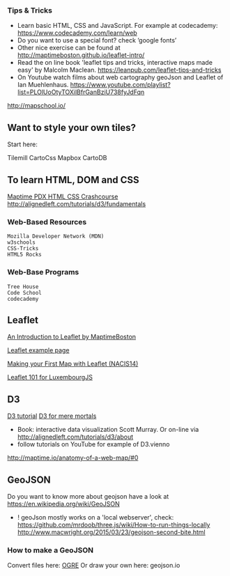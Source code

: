 
### Tips & Tricks


* Learn basic HTML, CSS and JavaScript. For example at codecademy: https://www.codecademy.com/learn/web
* Do you want to use a special font? check ‘google fonts’
* Other nice exercise can be found at http://maptimeboston.github.io/leaflet-intro/
* Read the on line book 'leaflet tips and tricks, interactive maps made easy' by Malcolm Maclean. https://leanpub.com/leaflet-tips-and-tricks
* On Youtube watch films about web cartography geoJson and Leaflet of Ian Muehlenhaus. https://www.youtube.com/playlist?list=PLOlUoOtyTOXilBfrGanBziU738fyJdFqn

http://mapschool.io/

## Want to style your own tiles?
Start here: 

Tilemill
CartoCss
Mapbox
CartoDB



## To learn HTML, DOM and CSS

[Maptime PDX HTML CSS Crashcourse](https://github.com/mattsayler/Maptime_HTML_CSS_Basics)
http://alignedleft.com/tutorials/d3/fundamentals


### Web-Based Resources

    Mozilla Developer Network (MDN)
    w3schools
    CSS-Tricks
    HTML5 Rocks

### Web-Base Programs

    Tree House
    Code School
    codecademy


## Leaflet
[An Introduction to Leaflet by MaptimeBoston](http://maptimeboston.github.io/leaflet-intro/)

[Leaflet example page](http://leafletjs.com/examples.html)

[Making your First Map with Leaflet (NACIS14)](http://lyzidiamond.com/nacis-talk/#0)

[Leaflet 101 for LuxembourgJS](http://luxembourgjs.github.io/leaflet-demo/#/)

## D3
[D3 tutorial](https://github.com/d3/d3/wiki/Tutorials)
[D3 for mere mortals](http://www.recursion.org/d3-for-mere-mortals/)

* Book: interactive data visualization Scott Murray. Or on-line via http://alignedleft.com/tutorials/d3/about
* follow tutorials on YouTube for example of D3.vienno

http://maptime.io/anatomy-of-a-web-map/#0

## GeoJSON
Do you want to know more about geojson have a look at https://en.wikipedia.org/wiki/GeoJSON
* ! geoJson mostly works on a 'local webserver', check: https://github.com/mrdoob/three.js/wiki/How-to-run-things-locally
http://www.macwright.org/2015/03/23/geojson-second-bite.html 

### How to make a GeoJSON
Convert files here:
[OGRE](http://ogre.adc4gis.com/)
Or draw your own here:
geojson.io

